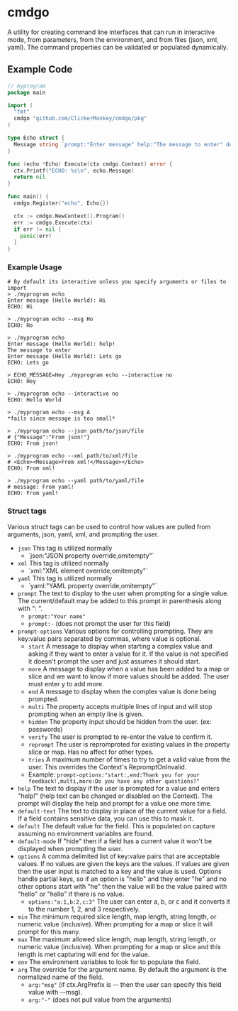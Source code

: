 # cmdgo
A utility for creating command line interfaces that can run in interactive mode, from parameters, from the environment, and from files (json, xml, yaml). The command properties can be validated or populated dynamically.

## Example Code

```go
// myprogram
package main

import (
  "fmt"
  cmdgo "github.com/ClickerMonkey/cmdgo/pkg"
)

type Echo struct {
  Message string `prompt:"Enter message" help:"The message to enter" default:"Hello World" min:"2" env:"ECHO_MESSAGE" arg:"msg"`
}

func (echo *Echo) Execute(ctx cmdgo.Context) error {
  ctx.Printf("ECHO: %s\n", echo.Message)
  return nil
}

func main() {
  cmdgo.Register("echo", Echo{})

  ctx := cmdgo.NewContext().Program()
  err := cmdgo.Execute(ctx)
  if err != nil {
    panic(err)
  }
}
```

### Example Usage

```
# By default its interactive unless you specify arguments or files to import
> ./myprogram echo
Enter message (Hello World): Hi
ECHO: Hi

> ./myprogram echo --msg Ho
ECHO: Ho

> ./myprogram echo
Enter message (Hello World): help!
The message to enter
Enter message (Hello World): Lets go
ECHO: Lets go

> ECHO_MESSAGE=Hey ./myprogram echo --interactive no
ECHO: Hey

> ./myprogram echo --interactive no
ECHO: Hello World

> ./myprogram echo --msg A
*fails since message is too small*

> ./myprogram echo --json path/to/json/file
# {"Message":"From json!"}
ECHO: From json!

> ./myprogram echo --xml path/to/xml/file
# <Echo><Message>From xml!</Message></Echo>
ECHO: From xml!

> ./myprogram echo --yaml path/to/yaml/file
# message: From yaml!
ECHO: From yaml!
```

### Struct tags
Various struct tags can be used to control how values are pulled from arguments, json, yaml, xml, and prompting the user.

- `json` This tag is utilized normally
  - \`json:"JSON property override,omitempty"`
- `xml` This tag is utilized normally
  - \`xml:"XML element override,omitempty"`
- `yaml` This tag is utilized normally
  - \`yaml:"YAML property override,omitempty"`
- `prompt` The text to display to the user when prompting for a single value. The current/default may be added to this prompt in parenthesis along with ": ".
  - `prompt:"Your name"`
  - `prompt:-` (does not prompt the user for this field)
- `prompt-options` Various options for controlling prompting. They are key:value pairs separated by commas, where value is optional.
  - `start` A message to display when starting a complex value and asking if they want to enter a value for it. If the value is not specified it doesn't prompt the user and just assumes it should start.
  - `more` A message to display when a value has been added to a map or slice and we want to know if more values should be added. The user must enter y to add more.
  - `end` A message to display when the complex value is done being prompted.
  - `multi` The property accepts multiple lines of input and will stop prompting when an empty line is given.
  - `hidden` The property input should be hidden from the user. (ex: passwords)
  - `verify` The user is prompted to re-enter the value to confirm it.
  - `reprompt` The user is repromproted for existing values in the property slice or map. Has no affect for other types.
  - `tries` A maximum number of times to try to get a valid value from the user. This overrides the Context's RepromptOnInvalid.
  - Example: `prompt-options:"start:,end:Thank you for your feedback!,multi,more:Do you have any other questions?"`
- `help` The text to display if the user is prompted for a value and enters "help!" (help text can be changed or disabled on the Context). The prompt will display the help and prompt for a value one more time.
- `default-text` The text to display in place of the current value for a field. If a field contains sensitive data, you can use this to mask it.
- `default` The default value for the field. This is populated on capture assuming no environment variables are found.
- `default-mode` If "hide" then if a field has a current value it won't be displayed when prompting the user.
- `options` A comma delimited list of key:value pairs that are acceptable values. If no values are given the keys are the values. If values are given then the user input is matched to a key and the value is used. Options handle partial keys, so if an option is "hello" and they enter "he" and no other options start with "he" then the value will be the value paired with "hello" or "hello" if there is no value.
  - `options:"a:1,b:2,c:3"` The user can enter a, b, or c and it converts it to the number 1, 2, and 3 respectively.
- `min` The minimum required slice length, map length, string length, or numeric value (inclusive). When prompting for a map or slice it will prompt for this many.
- `max` The maximum allowed slice length, map length, string length, or numeric value (inclusive). When prompting for a map or slice and this length is met capturing will end for the value.
- `env` The environment variables to look for to populate the field.
- `arg` The override for the argument name. By default the argument is the normalized name of the field.
  - `arg:"msg"` (if ctx.ArgPrefix is -- then the user can specify this field value with --msg).
  - `arg:"-"` (does not pull value from the arguments)